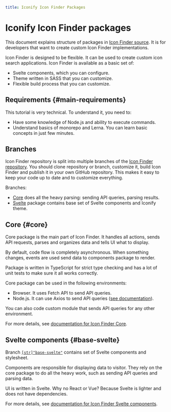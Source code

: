 ```yaml
title: Iconify Icon Finder Packages
```

# Iconify Icon Finder packages

This document explains structure of packages in [Icon Finder source](http://github.com/iconify/icon-finder). It is for developers that want to create custom Icon Finder implementations.

Icon Finder is designed to be flexible. It can be used to create custom icon search applications. Icon Finder is available as a basic set of:

- Svelte components, which you can configure.
- Theme written in SASS that you can customize.
- Flexible build process that you can customize.

## Requirements {#main-requirements}

This tutorial is very technical. To understand it, you need to:

- Have some knowledge of Node.js and ability to execute commands.
- Understand basics of monorepo and Lerna. You can learn basic concepts in just few minutes.

## Branches

Icon Finder repository is split into multiple branches of the [Icon Finder repository](https://github.com/iconify/icon-finder). You should clone repository or branch, customize it, build Icon Finder and publish it in your own GitHub repository. This makes it easy to keep your code up to date and to customize everything.

Branches:

- [Core](#core) does all the heavy parsing: sending API queries, parsing results.
- [Svelte](#base-svelte) package contains base set of Svelte components and Iconify theme.

## Core {#core}

Core package is the main part of Icon Finder. It handles all actions, sends API requests, parses and organizes data and tells UI what to display.

By default, code flow is completely asynchronous. When something changes, events are used send data to components package to render.

Package is written in TypeScript for strict type checking and has a lot of unit tests to make sure it all works correctly.

Core package can be used in the following environments:

- Browser. It uses Fetch API to send API queries.
- Node.js. It can use Axios to send API queries ([see documentation](./core/node-js.md)).

You can also code custom module that sends API queries for any other environment.

For more details, see [documentation for Icon Finder Core](./core/index.md).

## Svelte components {#base-svelte}

Branch [`[str]"base-svelte"`](https://github.com/iconify/icon-finder/tree/base-svelte) contains set of Svelte components and stylesheet.

Components are responsible for displaying data to visitor. They rely on the core package to do all the heavy work, such as sending API queries and parsing data.

UI is written in Svelte. Why no React or Vue? Because Svelte is lighter and does not have dependencies.

For more details, see [documentation for Icon Finder Svelte components](./base-svelte/index.md).
